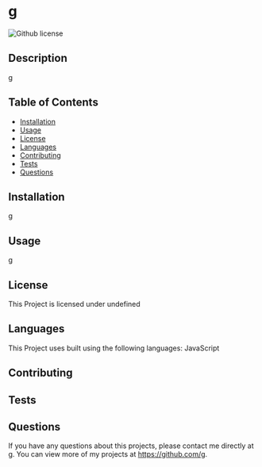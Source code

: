 # g
  ![Github license](https://img.shields.io/badge/license-Mozilla,MIT-blue.svg)

  ## Description
  g

  ## Table of Contents
  * [Installation](#installation)
  * [Usage](#usage)
  * [License](#license)
  * [Languages](#languages)
  * [Contributing](#contributors)
  * [Tests](#tests)
  * [Questions](#questions)
  
  ## Installation
  g

  ## Usage
  g

  ## License
  This Project is licensed under undefined 

  ## Languages
  This Project uses built using the following languages:  JavaScript

  ## Contributing
  

  ## Tests
  

  ## Questions
  If you have any questions about this projects, please contact me directly at g. You can view more of my projects at https://github.com/g.
